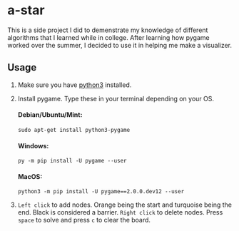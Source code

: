 # a-star
This is a side project I did to demenstrate my knowledge of different algorithms that I learned while in college. After learning how pygame worked over the summer, I decided to use it in helping me make a visualizer.

## Usage
1. Make sure you have [python3](https://www.python.org/downloads/) installed.

2. Install pygame.
    Type these in your terminal depending on your OS.
    #### Debian/Ubuntu/Mint:
    `sudo apt-get install python3-pygame`
    #### Windows:
    `py -m pip install -U pygame --user`
    #### MacOS:
    `python3 -m pip install -U pygame==2.0.0.dev12 --user`
    
3. `Left click` to add nodes. Orange being the start and turquoise being the end. Black is considered a barrier. `Right click` to delete nodes. Press `space` to solve and press `c` to clear the board.

